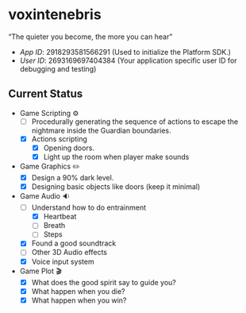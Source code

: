 # voxintenebris
“The quieter you become, the more you can hear”

- *App ID*: 2918293581566291 (Used to initialize the Platform SDK.)
- *User ID*: 2693169697404384 (Your application specific user ID for debugging and testing)



## Current Status
- Game Scripting :gear:
     - [ ] Procedurally generating the sequence of actions to escape the nightmare inside the Guardian boundaries.
     - [X] Actions scripting
          - [X] Opening doors. 
          - [X] Light up the room when player make sounds 

- Game Graphics :pencil2:
     - [X] Design a 90% dark level.
     - [X] Designing basic objects like doors (keep it minimal)

- Game Audio :sound:
     - [ ] Understand how to do entrainment
          - [X] Heartbeat
          - [ ] Breath 
          - [ ] Steps
     - [X] Found a good soundtrack 
     - [ ] Other 3D Audio effects 
     - [X] Voice input system 
     
- Game Plot :clapper:
     - [X] What does the good spirit say to guide you?
     - [X] What happen when you die?
     - [X] What happen when you win?
